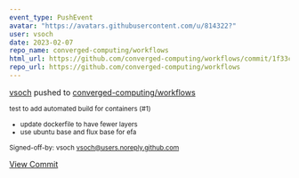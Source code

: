 ```yaml
---
event_type: PushEvent
avatar: "https://avatars.githubusercontent.com/u/814322?"
user: vsoch
date: 2023-02-07
repo_name: converged-computing/workflows
html_url: https://github.com/converged-computing/workflows/commit/1f33c222a54b6c0d4443cc2c535e877bc199345a
repo_url: https://github.com/converged-computing/workflows
---
```


<a href='https://github.com/vsoch' target='_blank'>vsoch</a> pushed to <a href='https://github.com/converged-computing/workflows' target='_blank'>converged-computing/workflows</a>

<small>test to add automated build for containers (#1)

* update dockerfile to have fewer layers
* use ubuntu base and flux base for efa

Signed-off-by: vsoch <vsoch@users.noreply.github.com></small>

<a href='https://github.com/converged-computing/workflows/commit/1f33c222a54b6c0d4443cc2c535e877bc199345a' target='_blank'>View Commit</a>